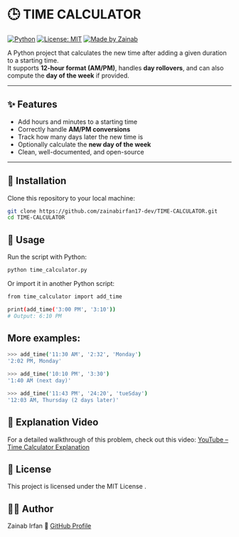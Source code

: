# 🕒 TIME CALCULATOR

[![Python](https://img.shields.io/badge/python-3.x-blue.svg)](https://www.python.org/)
[![License: MIT](https://img.shields.io/badge/License-MIT-green.svg)](LICENSE)
[![Made by Zainab](https://img.shields.io/badge/made%20by-Zainab%20Irfan-pink.svg)](https://github.com/zainabirfan17-dev)

A Python project that calculates the new time after adding a given duration to a starting time.  
It supports **12-hour format (AM/PM)**, handles **day rollovers**, and can also compute the **day of the week** if provided.

---

## ✨ Features
- Add hours and minutes to a starting time  
- Correctly handle **AM/PM conversions**  
- Track how many days later the new time is  
- Optionally calculate the **new day of the week**  
- Clean, well-documented, and open-source  

---

## 📂 Installation
Clone this repository to your local machine:

```bash
git clone https://github.com/zainabirfan17-dev/TIME-CALCULATOR.git
cd TIME-CALCULATOR
```

## 🚀 Usage

Run the script with Python:
```bash
python time_calculator.py
```

Or import it in another Python script:
```bash
from time_calculator import add_time

print(add_time('3:00 PM', '3:10'))
# Output: 6:10 PM
```

## More examples:
```bash
>>> add_time('11:30 AM', '2:32', 'Monday')
'2:02 PM, Monday'

>>> add_time('10:10 PM', '3:30')
'1:40 AM (next day)'

>>> add_time('11:43 PM', '24:20', 'tueSday')
'12:03 AM, Thursday (2 days later)'
```
## 🎥 Explanation Video

For a detailed walkthrough of this problem, check out this video:
[YouTube – Time Calculator Explanation](https://youtu.be/zjYpfpFS-p8)

## 📜 License

This project is licensed under the MIT License
.

## 👩‍💻 Author

Zainab Irfan
🔗 [GitHub Profile](https://github.com/zainabirfan17-dev) 
